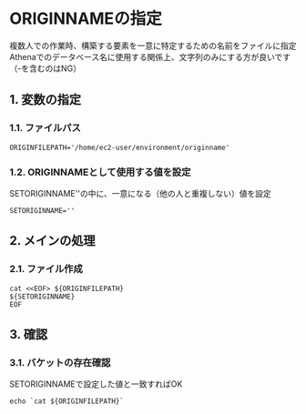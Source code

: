 <!-- omit in toc -->
# ORIGINNAMEの指定

複数人での作業時、構築する要素を一意に特定するための名前をファイルに指定  
Athenaでのデータベース名に使用する関係上、文字列のみにする方が良いです（-を含むのはNG）

## 1. 変数の指定

### 1.1. ファイルパス

    ORIGINFILEPATH='/home/ec2-user/environment/originname'

### 1.2. ORIGINNAMEとして使用する値を設定

SETORIGINNAME''の中に、一意になる（他の人と重複しない）値を設定

    SETORIGINNAME=''

## 2. メインの処理

### 2.1. ファイル作成

    cat <<EOF> ${ORIGINFILEPATH}
    ${SETORIGINNAME}
    EOF

## 3. 確認

### 3.1. バケットの存在確認

SETORIGINNAMEで設定した値と一致すればOK

    echo `cat ${ORIGINFILEPATH}`
